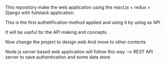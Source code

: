 This repository make the web application using the react.js + redux + Django with fullstack application.

This is the first authetification method applied and using it by using as API

It will be useful for the API making and concepts.

Now change the project to design web And move to other contents

Node js server based web application will follow this way --> REST API server to save authentication and some data store